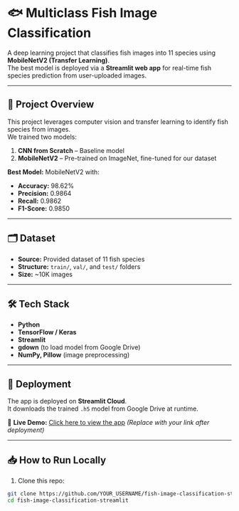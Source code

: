 # 🐟 Multiclass Fish Image Classification

A deep learning project that classifies fish images into 11 species using **MobileNetV2 (Transfer Learning)**.  
The best model is deployed via a **Streamlit web app** for real-time fish species prediction from user-uploaded images.

---

## 📌 Project Overview
This project leverages computer vision and transfer learning to identify fish species from images.  
We trained two models:
1. **CNN from Scratch** – Baseline model  
2. **MobileNetV2** – Pre-trained on ImageNet, fine-tuned for our dataset  

**Best Model:** MobileNetV2 with:
- **Accuracy:** 98.62%
- **Precision:** 0.9864
- **Recall:** 0.9862
- **F1-Score:** 0.9850

---

## 🗂 Dataset
- **Source:** Provided dataset of 11 fish species
- **Structure:** `train/`, `val/`, and `test/` folders
- **Size:** ~10K images

---

## 🛠 Tech Stack
- **Python**
- **TensorFlow / Keras**
- **Streamlit**
- **gdown** (to load model from Google Drive)
- **NumPy, Pillow** (image preprocessing)

---

## 🚀 Deployment
The app is deployed on **Streamlit Cloud**.  
It downloads the trained `.h5` model from Google Drive at runtime.

🔗 **Live Demo:** [Click here to view the app](YOUR_STREAMLIT_APP_LINK) *(Replace with your link after deployment)*

---

## 📥 How to Run Locally
1. Clone this repo:
```bash
git clone https://github.com/YOUR_USERNAME/fish-image-classification-streamlit.git
cd fish-image-classification-streamlit
